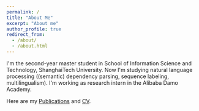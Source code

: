 ```yaml
---
permalink: /
title: "About Me"
excerpt: "About me"
author_profile: true
redirect_from: 
  - /about/
  - /about.html
---
```


I'm the second-year master student in School of Information Science and Technology, ShanghaiTech University. Now I'm studying natural language processing ((semantic) dependency parsing, sequence labeling, multilingualism). I'm working as research intern in the Alibaba Damo Academy. 

Here are my [Publications](https://wangxinyu0922.github.io/publications/) and [CV](https://wangxinyu0922.github.io/cv/).
